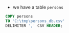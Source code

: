 - we have a table <code>persons</code>

```sql
COPY persons 
TO 'C:\tmp\persons_db.csv' 
DELIMITER ',' CSV HEADER;
```

